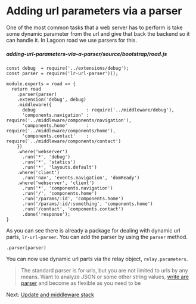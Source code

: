 # Adding url parameters via a parser

One of the most common tasks that a web server has to perform is take some dynamic parameter from the url and give that back the backend so it can handle it. In Lagoon road we use parsers for this.

##### adding-url-parameters-via-a-parser/source/bootstrap/road.js
```
const debug  = require('../extensions/debug');
const parser = require('lr-url-parser')();

module.exports = road => {
  return road
    .parser(parser)
    .extension('debug', debug)
    .middleware({
      debug                   : require('../middleware/debug'),
      'components.navigation' : require('../middleware/components/navigation'),
      'components.home'       : require('../middleware/components/home'),
      'components.contact'    : require('../middleware/components/contact')
    })
    .where('webserver')
      .run('*', 'debug')
      .run('*', 'statics')
      .run('*', 'layouts.default')
    .where('client')
      .run('nav', 'events.navigation', 'domReady')
    .where('webserver', 'client')
      .run('*', 'components.navigation')
      .run('/', 'components.home')
      .run('/params/:id', 'components.home')
      .run('/params/:id/:something', 'components.home')
      .run('/contact', 'components.contact')
      .done('response');
}
```

As you can see there is already a package for dealing with dynamic url parts, `lr-url-parser`. You can add the parser by using the `parser` method.

```
.parser(parser)
```

You can now use dynamic url parts via the relay object, `relay.parameters`.

> The standard parser is for urls, but you are not limited to urls by any means. Want to analyze JSON or some other string values, [write are parser](/guide/writing-a-parser) and become as flexible as you need to be

Next: [Update and middleware stack](/guide/update-and-middleware-stack)
